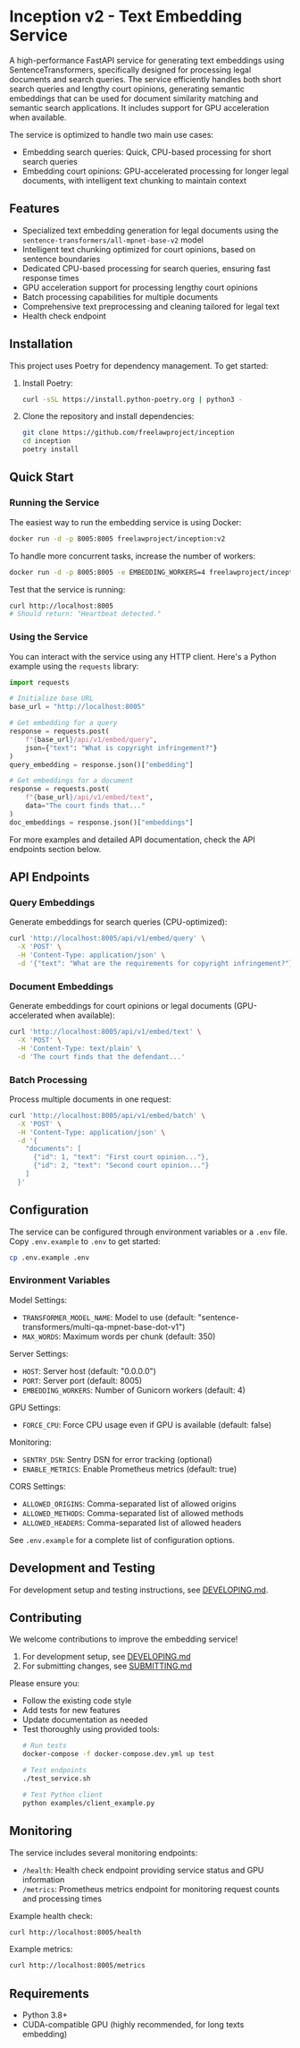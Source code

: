 # Inception v2 - Text Embedding Service

A high-performance FastAPI service for generating text embeddings using SentenceTransformers, specifically designed for processing legal documents and search queries. The service efficiently handles both short search queries and lengthy court opinions, generating semantic embeddings that can be used for document similarity matching and semantic search applications. It includes support for GPU acceleration when available.

The service is optimized to handle two main use cases:
- Embedding search queries: Quick, CPU-based processing for short search queries
- Embedding court opinions: GPU-accelerated processing for longer legal documents, with intelligent text chunking to maintain context

## Features

- Specialized text embedding generation for legal documents using the `sentence-transformers/all-mpnet-base-v2` model
- Intelligent text chunking optimized for court opinions, based on sentence boundaries
- Dedicated CPU-based processing for search queries, ensuring fast response times
- GPU acceleration support for processing lengthy court opinions
- Batch processing capabilities for multiple documents
- Comprehensive text preprocessing and cleaning tailored for legal text
- Health check endpoint

## Installation

This project uses Poetry for dependency management. To get started:

1. Install Poetry:
   ```bash
   curl -sSL https://install.python-poetry.org | python3 -
   ```

2. Clone the repository and install dependencies:
   ```bash
   git clone https://github.com/freelawproject/inception
   cd inception
   poetry install
   ```

## Quick Start

### Running the Service

The easiest way to run the embedding service is using Docker:

```bash
docker run -d -p 8005:8005 freelawproject/inception:v2
```

To handle more concurrent tasks, increase the number of workers:
```bash
docker run -d -p 8005:8005 -e EMBEDDING_WORKERS=4 freelawproject/inception:v2
```

Test that the service is running:
```bash
curl http://localhost:8005
# Should return: "Heartbeat detected."
```

### Using the Service

You can interact with the service using any HTTP client. Here's a Python example using the `requests` library:

```python
import requests

# Initialize base URL
base_url = "http://localhost:8005"

# Get embedding for a query
response = requests.post(
    f"{base_url}/api/v1/embed/query",
    json={"text": "What is copyright infringement?"}
)
query_embedding = response.json()["embedding"]

# Get embeddings for a document
response = requests.post(
    f"{base_url}/api/v1/embed/text",
    data="The court finds that..."
)
doc_embeddings = response.json()["embeddings"]
```

For more examples and detailed API documentation, check the API endpoints section below.

## API Endpoints

### Query Embeddings
Generate embeddings for search queries (CPU-optimized):
```bash
curl 'http://localhost:8005/api/v1/embed/query' \
  -X 'POST' \
  -H 'Content-Type: application/json' \
  -d '{"text": "What are the requirements for copyright infringement?"}'
```

### Document Embeddings
Generate embeddings for court opinions or legal documents (GPU-accelerated when available):
```bash
curl 'http://localhost:8005/api/v1/embed/text' \
  -X 'POST' \
  -H 'Content-Type: text/plain' \
  -d 'The court finds that the defendant...'
```

### Batch Processing
Process multiple documents in one request:
```bash
curl 'http://localhost:8005/api/v1/embed/batch' \
  -X 'POST' \
  -H 'Content-Type: application/json' \
  -d '{
    "documents": [
      {"id": 1, "text": "First court opinion..."},
      {"id": 2, "text": "Second court opinion..."}
    ]
  }'
```

## Configuration

The service can be configured through environment variables or a `.env` file. Copy `.env.example` to `.env` to get started:
```bash
cp .env.example .env
```

### Environment Variables

Model Settings:
- `TRANSFORMER_MODEL_NAME`: Model to use (default: "sentence-transformers/multi-qa-mpnet-base-dot-v1")
- `MAX_WORDS`: Maximum words per chunk (default: 350)

Server Settings:
- `HOST`: Server host (default: "0.0.0.0")
- `PORT`: Server port (default: 8005)
- `EMBEDDING_WORKERS`: Number of Gunicorn workers (default: 4)

GPU Settings:
- `FORCE_CPU`: Force CPU usage even if GPU is available (default: false)

Monitoring:
- `SENTRY_DSN`: Sentry DSN for error tracking (optional)
- `ENABLE_METRICS`: Enable Prometheus metrics (default: true)

CORS Settings:
- `ALLOWED_ORIGINS`: Comma-separated list of allowed origins
- `ALLOWED_METHODS`: Comma-separated list of allowed methods
- `ALLOWED_HEADERS`: Comma-separated list of allowed headers

See `.env.example` for a complete list of configuration options.

## Development and Testing

For development setup and testing instructions, see [DEVELOPING.md](DEVELOPING.md).

## Contributing

We welcome contributions to improve the embedding service! 

1. For development setup, see [DEVELOPING.md](DEVELOPING.md)
2. For submitting changes, see [SUBMITTING.md](SUBMITTING.md)

Please ensure you:
- Follow the existing code style
- Add tests for new features
- Update documentation as needed
- Test thoroughly using provided tools:
  ```bash
  # Run tests
  docker-compose -f docker-compose.dev.yml up test
  
  # Test endpoints
  ./test_service.sh
  
  # Test Python client
  python examples/client_example.py
  ```

## Monitoring

The service includes several monitoring endpoints:

- `/health`: Health check endpoint providing service status and GPU information
- `/metrics`: Prometheus metrics endpoint for monitoring request counts and processing times

Example health check:
```bash
curl http://localhost:8005/health
```

Example metrics:
```bash
curl http://localhost:8005/metrics
```

## Requirements

- Python 3.8+
- CUDA-compatible GPU (highly recommended, for long texts embedding)
